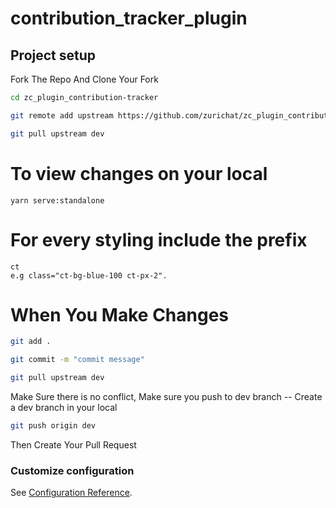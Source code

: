 # contribution_tracker_plugin

## Project setup

Fork The Repo And Clone Your Fork

```bash
cd zc_plugin_contribution-tracker
```

```bash
git remote add upstream https://github.com/zurichat/zc_plugin_contribution-tracker
```

```bash
git pull upstream dev
```

# To view changes on your local

```
yarn serve:standalone
```

# For every styling include the prefix

```
ct
e.g class="ct-bg-blue-100 ct-px-2".
```

# When You Make Changes

```bash
git add .
```

```bash
git commit -m "commit message"
```

```bash
git pull upstream dev
```

Make Sure there is no conflict,
Make sure you push to dev branch -- Create a dev branch in your local

```bash
git push origin dev
```

Then Create Your Pull Request

### Customize configuration

See [Configuration Reference](https://cli.vuejs.org/config/).
